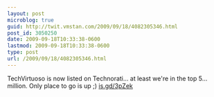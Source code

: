 ```yaml
---
layout: post
microblog: true
guid: http://twit.vmstan.com/2009/09/18/4082305346.html
post_id: 3050250
date: 2009-09-18T10:33:38-0600
lastmod: 2009-09-18T10:33:38-0600
type: post
url: /2009/09/18/4082305346.html
---
```

TechVirtuoso is now listed on Technorati... at least we're in the top 5... million. Only place to go is up ;) [is.gd/3pZek](http://is.gd/3pZek)
